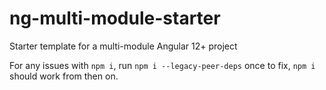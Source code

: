 # ng-multi-module-starter
Starter template for a multi-module Angular 12+ project

For any issues with `npm i`, run `npm i --legacy-peer-deps` once to fix, `npm i` should work from then on.
